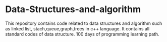 # Data-Structures-and-algorithm
This repository contains code related to data structures and algorithm such as linked list, stach,queue,graph,trees in c++ language. It contains all standard codes of data structure.
100 days of programming learning path.
